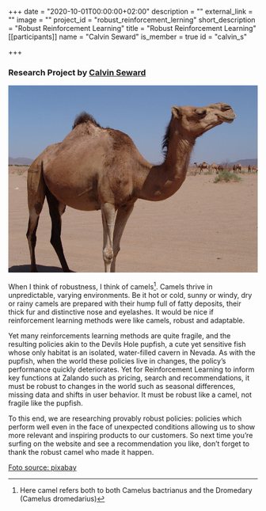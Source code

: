 
+++
date = "2020-10-01T00:00:00+02:00"
description = ""
external_link = ""
image = ""
project_id = "robust_reinforcement_lerning"
short_description = "Robust Reinforcement Learning"
title = "Robust Reinforcement Learning"
[[participants]]
    name = "Calvin Seward"
    is_member = true
    id = "calvin_s"

+++

### Research Project by [Calvin Seward](/member/calvin_s)

![Caption: Camel in the desert](/project/robust_reinforcement_learning/img/camel.jpg)

When I think of robustness, I think of camels[^1]. Camels thrive in unpredictable, varying environments. Be it hot or cold, sunny or windy, dry or rainy camels are prepared with their hump full of fatty deposits, their thick fur and distinctive nose and eyelashes. It would be nice if reinforcement learning methods were like camels, robust and adaptable.

Yet many reinforcements learning methods are quite fragile, and the resulting policies akin to the Devils Hole pupfish, a cute yet sensitive fish whose only habitat is an isolated, water-filled cavern in Nevada. As with the pupfish, when the world these policies live in changes, the policy’s performance quickly deteriorates. Yet for Reinforcement Learning to inform key functions at Zalando such as pricing, search and recommendations, it must be robust to changes in the world such as seasonal differences, missing data and shifts in user behavior. It must be robust like a camel, not fragile like the pupfish.

To this end, we are researching provably robust policies: policies which perform well even in the face of unexpected conditions allowing us to show more relevant and inspiring products to our customers. So next time you’re surfing on the website and see a recommendation you like, don’t forget to thank the robust camel who made it happen.

[^1]: Here camel refers both to both Camelus bactrianus and the Dromedary (Camelus dromedarius)

[Foto source: pixabay](https://pixabay.com/de/photos/kamel-camel-chateau-w%C3%BCste-2817941/)
